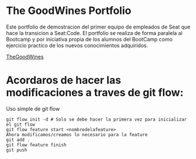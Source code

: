 # The GoodWines Portfolio

Este portfolio de demostracion del primer equipo de empleados de Seat que hace la transicion a Seat:Code.
El portfolio se realiza de forma paralela al Bootcamp y por iniciativa propia de los alumnos del BootCamp como ejercicio practico de los nuevos conocimientos adquiridos.

[TheGoodWines](https://hiitoos.github.io/thegoodwines/)  

# Acordaros de hacer las modificaciones a traves de git flow:

Uso simple de git flow

```code
git flow init -d # Solo se debe hacer la primera vez para inicializar el git flow
git flow feature start <nombredelafeature>
Ahora modificamos/creamos lo necesario para la feature
git add .
git flow feature finish
git push
````
